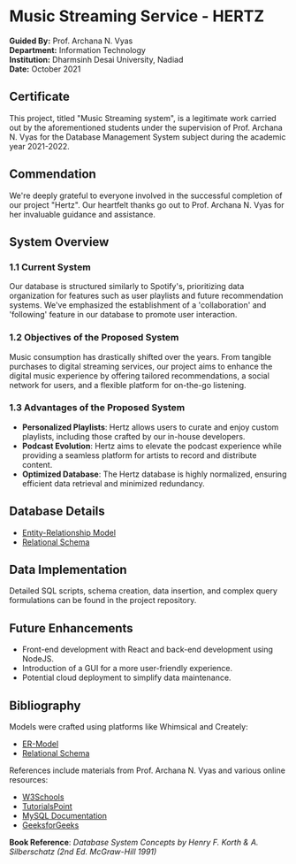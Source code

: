 # Music Streaming Service - HERTZ

**Guided By:** Prof. Archana N. Vyas  
**Department:** Information Technology  
**Institution:** Dharmsinh Desai University, Nadiad  
**Date:** October 2021

## Certificate

This project, titled "Music Streaming system", is a legitimate work carried out by the aforementioned students under the supervision of Prof. Archana N. Vyas for the Database Management System subject during the academic year 2021-2022.

## Commendation

We're deeply grateful to everyone involved in the successful completion of our project "Hertz". Our heartfelt thanks go out to Prof. Archana N. Vyas for her invaluable guidance and assistance.

## System Overview

### 1.1 Current System
Our database is structured similarly to Spotify's, prioritizing data organization for features such as user playlists and future recommendation systems. We've emphasized the establishment of a 'collaboration' and 'following' feature in our database to promote user interaction.

### 1.2 Objectives of the Proposed System
Music consumption has drastically shifted over the years. From tangible purchases to digital streaming services, our project aims to enhance the digital music experience by offering tailored recommendations, a social network for users, and a flexible platform for on-the-go listening.

### 1.3 Advantages of the Proposed System
- **Personalized Playlists**: Hertz allows users to curate and enjoy custom playlists, including those crafted by our in-house developers.
- **Podcast Evolution**: Hertz aims to elevate the podcast experience while providing a seamless platform for artists to record and distribute content.
- **Optimized Database**: The Hertz database is highly normalized, ensuring efficient data retrieval and minimized redundancy.

## Database Details

- [Entity-Relationship Model](https://whimsical.com/YW63bK8pU6HZXs7F4h2YoD)
- [Relational Schema](https://app.creately.com/diagram/yQAR0D8Dgpa/edit)

## Data Implementation
Detailed SQL scripts, schema creation, data insertion, and complex query formulations can be found in the project repository.

## Future Enhancements
- Front-end development with React and back-end development using NodeJS.
- Introduction of a GUI for a more user-friendly experience.
- Potential cloud deployment to simplify data maintenance.

## Bibliography

Models were crafted using platforms like Whimsical and Creately:
- [ER-Model](https://whimsical.com/YW63bK8pU6HZXs7F4h2YoD)
- [Relational Schema](https://app.creately.com/diagram/yQAR0D8Dgpa/edit)

References include materials from Prof. Archana N. Vyas and various online resources:
- [W3Schools](https://www.w3schools.com/sql/sql_syntax.asp)
- [TutorialsPoint](https://www.tutorialspoint.com/)
- [MySQL Documentation](https://dev.mysql.com/doc/)
- [GeeksforGeeks](https://www.geeksforgeeks.org/introduction-of-dbms-database-management-system-set-1/)

**Book Reference**: *Database System Concepts by Henry F. Korth & A. Silberschatz (2nd Ed. McGraw-Hill 1991)*
